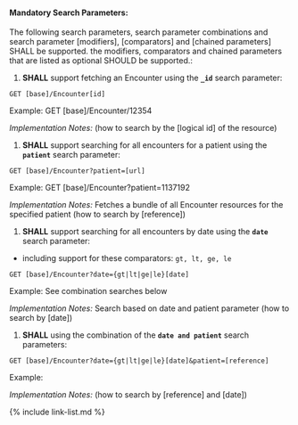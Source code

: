 
#### Mandatory Search Parameters:

The following search parameters, search parameter combinations and search parameter [modifiers], [comparators] and [chained parameters] SHALL be supported.  the  modifiers, comparators and chained parameters that are listed as optional SHOULD be supported.:


1. **SHALL** support fetching an Encounter using the **`_id`** search parameter:

  `GET [base]/Encounter[id]`

  Example: GET [base]/Encounter/12354

  *Implementation Notes:*  (how to search by the [logical id] of the resource)

1. **SHALL** support searching for all encounters for a patient using the **`patient`** search parameter:

  `GET [base]/Encounter?patient=[url]`

  Example: GET [base]/Encounter?patient=1137192

  *Implementation Notes:* Fetches a bundle of all Encounter resources for the specified patient (how to search by [reference])

1. **SHALL** support searching for all encounters by date using the **`date`** search parameter:
  - including support for these comparators: `gt, lt, ge, le`

  `GET [base]/Encounter?date={gt|lt|ge|le}[date]`

  Example: See combination searches below

  *Implementation Notes:* Search based on date and patient parameter (how to search by [date])

1. **SHALL**  using the combination of the  **`date and patient`** search parameters:

  `GET [base]/Encounter?date={gt|lt|ge|le}[date]&patient=[reference]`

  Example: 

  *Implementation Notes:*  (how to search by [reference] and [date])





{% include link-list.md %}